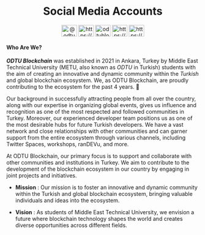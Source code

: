# <div align="center"> Social Media Accounts </div>

<p align="center">
<a href="https://twitter.com/@odtublockchain" target="blank"><img align="center" src="https://raw.githubusercontent.com/rahuldkjain/github-profile-readme-generator/master/src/images/icons/Social/twitter.svg" alt="@odtublockchain" height="30" width="40" /></a>
<a href="https://www.linkedin.com/company/odtublockchain/" target="blank"><img align="center" src="https://raw.githubusercontent.com/rahuldkjain/github-profile-readme-generator/master/src/images/icons/Social/linked-in-alt.svg" alt="https://www.linkedin.com/company/metublockchain/?viewasmember=true" height="30" width="40" /></a>
<a href="https://instagram.com/odtublockchain" target="blank"><img align="center" src="https://raw.githubusercontent.com/rahuldkjain/github-profile-readme-generator/master/src/images/icons/Social/instagram.svg" alt="odtublockchain" height="30" width="40" /></a>
<a href="https://medium.com/odtublockchain" target="blank"><img align="center" src="https://raw.githubusercontent.com/rahuldkjain/github-profile-readme-generator/master/src/images/icons/Social/medium.svg" alt="https://medium.com/odt%c3%bc-blockchain-toplulu%c4%9fu" height="30" width="40" /></a>
<a href="https://www.youtube.com/@odtublockchain" target="blank"><img align="center" src="https://raw.githubusercontent.com/rahuldkjain/github-profile-readme-generator/master/src/images/icons/Social/youtube.svg" alt="https://www.youtube.com/channel/ucrazku-ftxmugwqi7gdwqna" height="30" width="40" /></a>
</p>

#### Who Are We? 

***ODTU Blockchain***     was established in 2021 in Ankara, Turkey by Middle East Technical University (METU, also known as *ODTU*    in Turkish) students with the aim of creating an innovative and dynamic community within the *Turkish* and global blockchain ecosystem. We, as ODTU Blockchain, are proudly contributing to the ecosystem for the past 4 years. 🎉

Our background in successfully attracting people from all over the country, along with our expertise in organizing global events, gives us influence and recognition as one of the most respected and followed communities in Turkey. Moreover, our experienced developer team positions us as one of the most desirable hubs for future Turkish developers. We have a vast network and close relationships with other communities and can garner support from the entire ecosystem through various channels, including Twitter Spaces, workshops, ranDEVu, and more. 

At ODTU Blockchain, our primary focus is to support and collaborate with other communities and institutions in Turkey. We aim to contribute to the development of the blockchain ecosystem in our country by engaging in joint projects and initiatives.

-  **Mission** : Our mission is to foster an innovative and dynamic community within the Turkish and global blockchain ecosystem, bringing valuable individuals and ideas into the ecosystem.

-  **Vision** : As students of Middle East Technical University, we envision a future where blockchain technology shapes the world and creates diverse opportunities across different fields.
